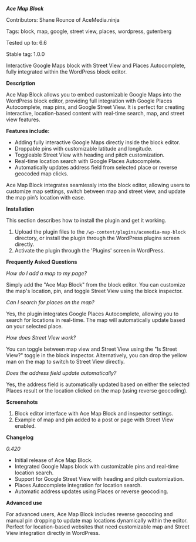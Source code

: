 ***Ace Map Block***

Contributors:      Shane Rounce of AceMedia.ninja 

Tags:              block, map, google, street view, places, wordpress, gutenberg

Tested up to:      6.6 

Stable tag:        1.0.0 


Interactive Google Maps block with Street View and Places Autocomplete, fully integrated within the WordPress block editor.

**Description**

Ace Map Block allows you to embed customizable Google Maps into the WordPress block editor, providing full integration with Google Places Autocomplete, map pins, and Google Street View. It is perfect for creating interactive, location-based content with real-time search, map, and street view features.

**Features include:**
- Adding fully interactive Google Maps directly inside the block editor.
- Droppable pins with customizable latitude and longitude.
- Toggleable Street View with heading and pitch customization.
- Real-time location search with Google Places Autocomplete.
- Automatically updates address field from selected place or reverse geocoded map clicks.

Ace Map Block integrates seamlessly into the block editor, allowing users to customize map settings, switch between map and street view, and update the map pin’s location with ease.

**Installation**

This section describes how to install the plugin and get it working.

1. Upload the plugin files to the `/wp-content/plugins/acemedia-map-block` directory, or install the plugin through the WordPress plugins screen directly.
2. Activate the plugin through the 'Plugins' screen in WordPress.

**Frequently Asked Questions**

*How do I add a map to my page?*

Simply add the "Ace Map Block" from the block editor. You can customize the map's location, pin, and toggle Street View using the block inspector.

*Can I search for places on the map?*

Yes, the plugin integrates Google Places Autocomplete, allowing you to search for locations in real-time. The map will automatically update based on your selected place.

*How does Street View work?*

You can toggle between map view and Street View using the "Is Street View?" toggle in the block inspector. Alternatively, you can drop the yellow man on the map to switch to Street View directly.

*Does the address field update automatically?*

Yes, the address field is automatically updated based on either the selected Places result or the location clicked on the map (using reverse geocoding).

**Screenshots**

1. Block editor interface with Ace Map Block and inspector settings.
2. Example of map and pin added to a post or page with Street View enabled.

**Changelog**

*0.420*
* Initial release of Ace Map Block.
* Integrated Google Maps block with customizable pins and real-time location search.
* Support for Google Street View with heading and pitch customization.
* Places Autocomplete integration for location search.
* Automatic address updates using Places or reverse geocoding.

**Advanced use**

For advanced users, Ace Map Block includes reverse geocoding and manual pin dropping to update map locations dynamically within the editor. Perfect for location-based websites that need customizable map and Street View integration directly in WordPress.
